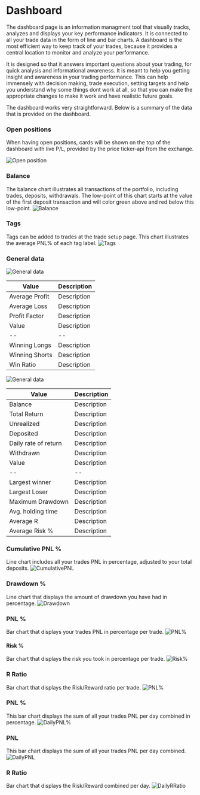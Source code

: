 # Dashboard
The dashboard page is an information managment tool that visually tracks, analyzes and displays your key performance indicators. It is connected to all your trade data in the form of line and bar charts. A dashboard is the most efficient way to keep track of your trades, because it provides a central location to monitor and analyze your performance.

It is designed so that it answers important questions about your trading, for quick analysis and informational awareness. It is meant to help you getting insight and awareness in your trading performance. This can help immensely with decision making, trade execution, setting targets and help you understand why some things dont work at all, so that you can make the appropriate changes to make it work and have realistic future goals.

The dashboard works very straightforward. Below is a summary of the data that is provided on the dashboard.

### Open positions
When having open positions, cards will be shown on the top of the dashboard with live P/L, provided by the price ticker-api from the exchange.

![Open position](documentation-images/openpositioncard.PNG)

### Balance
The balance chart illustrates all transactions of the portfolio, including trades, deposits, withdrawals. The low-point of this chart starts at the value of the first deposit transaction and will color green above and red below this low-point.
![Balance](documentation-images/balance.png)

### Tags
Tags can be added to trades at the trade setup page. This chart illustrates the average PNL% of each tag label.
![Tags](documentation-images/tagschart.png)

### General data
![General data](documentation-images/dashboardgeneraldataleft.PNG)

|Value|Description|
|--|--|
|Average Profit|Description|
|Average Loss|Description|
|Profit Factor|Description|
|Value|Description|
|--|--|
|Winning Longs|Description|
|Winning Shorts|Description|
|Win Ratio|Description|

![General data](documentation-images/dashboardgeneraldataright.PNG)

|Value|Description|
|--|--|
|Balance|Description|
|Total Return|Description|
|Unrealized|Description|
|Deposited|Description|
|Daily rate of return|Description|
|Withdrawn|Description|
|Value|Description|
|--|--|
|Largest winner|Description|
|Largest Loser|Description|
|Maximum Drawdown|Description|
|Avg. holding time|Description|
|Average R|Description|
|Average Risk %|Description|

### Cumulative PNL %
Line chart includes all your trades PNL in percentage, adjusted to your total deposits.
![CumulativePNL](documentation-images/cumulativepnl.png)

### Drawdown %
Line chart that displays the amount of drawdown you have had in percentage.
![Drawdown](documentation-images/drawdown.png)

### PNL %
Bar chart that displays your trades PNL in percentage per trade.
![PNL%](documentation-images/pnlpercent.png)

#### Risk %
Bar chart that displays the risk you took in percentage per trade.
![Risk%](documentation-images/riskpercent.png)

### R Ratio
Bar chart that displays the Risk/Reward ratio per trade.
![PNL%](documentation-images/rratio.png)

### PNL %
This bar chart displays the sum of all your trades PNL per day combined in percentage.
![DailyPNL%](documentation-images/dailypnlpercent.png)

### PNL
This bar chart displays the sum of all your trades PNL per day combined.
![DailyPNL](documentation-images/dailypnl.png)

### R Ratio
Bar chart that displays the Risk/Reward combined per day.
![DailyRRatio](documentation-images/dailyrratio.png)
